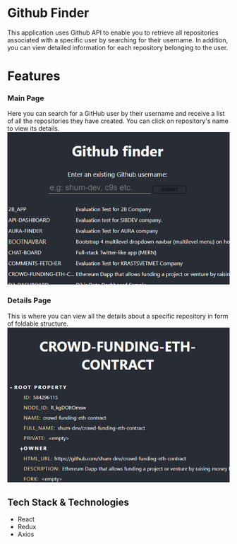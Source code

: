 # Github Finder

This application uses Github API to enable you to retrieve all repositories
associated with a specific user by searching for their username.
In addition, you can view detailed information for each repository
belonging to the user.

# Features

### Main Page

Here you can search for a GitHub user by their username and receive a list of all the repositories they have created. You can click on repository's name to view its details.
![](images/main-page.png)

### Details Page

This is where you can view all the details about a specific repository in form of foldable structure.
![](images/details-page.png)

## Tech Stack & Technologies

- React
- Redux
- Axios
